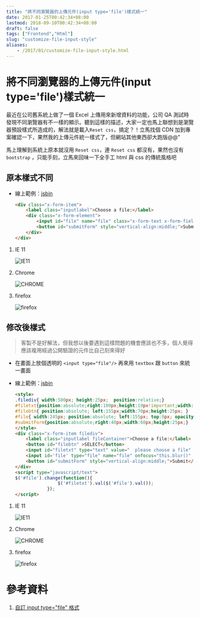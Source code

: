 ```yaml
---
title: "將不同瀏覽器的上傳元件(input type='file')樣式統一"
date: 2017-01-25T00:42:34+08:00
lastmod: 2018-09-10T00:42:34+08:00
draft: false
tags: ["Frontend","Html"]
slug: "customize-file-input-style"
aliases:
    - /2017/01/customize-file-input-style.html
---
```

# 將不同瀏覽器的上傳元件(input type='file')樣式統一
最近在公司舊系統上做了一個 Excel 上傳用來新增資料的功能，公司 QA 測試時發現不同瀏覽器有不一樣的顯示。聽到這樣的描述，大家一定也馬上聯想到是瀏覽器預設樣式所造成的，解法就是載入`Reset css`，搞定？！立馬找個 CDN 加到專案確認一下，果然我的上傳元件統一樣式了，但網站其他東西卻大跑版@@"

馬上理解到系統上原本就沒用 `Reset css`，連 `Reset css` 都沒有，果然也沒有 `bootstrap` ，只能手刻，立馬來回味一下全手工 html 與 css 的傳統風格吧

## 原本樣式不同
- 線上範例：[jsbin](http://jsbin.com/xuzeqopuce/edit?html,css,js,output)

    ```html
    <div class="x-form-item">
    	<label class="inputlabel">Choose a file:</label>
    	<div class="x-form-element">
    		<input id="file" name="file" class="x-form-text x-form-field inputtext {required:true}" size="40" type="file">
    		<button id="submitForm" style="vertical-align:middle;">Submit</button>
    	</div>
    </div>
    ```


1. IE 11
    
    ![IE11](https://cloud.githubusercontent.com/assets/3851540/22191361/e517ec9c-e164-11e6-9bda-44f6491e827e.png)

2. Chrome
    
    ![CHROME](https://cloud.githubusercontent.com/assets/3851540/22191357/e4db23de-e164-11e6-8e77-bbbac2c15f37.png)

3. firefox
    
    ![firefox](https://cloud.githubusercontent.com/assets/3851540/22191360/e5178c98-e164-11e6-8ac4-33301dd44d1b.png)


## 修改後樣式

> 客製不是好解法，但我想以後要遇到這樣問題的機會應該也不多，個人覺得應該複用經過公開驗證的元件比自己刻來得好

- 在畫面上放個透明的 `<input type="file"/>` 再來用 `textbox` 跟 `button` 來統一畫面
- 線上範例：[jsbin](http://jsbin.com/yagohizuci/1/edit?html,css,js,output)

    ```html
    <style>
    .filediv{ width:500px; height:25px;  position:relative;}
    #filetxt{position:absolute;right:100px;height:19px!important;width:173px}
    #filebtn{ position:absolute; left:155px;width:70px;height:25px; }
    #file{ width:245px; position:absolute; left:155px; top:0px; opacity:0; outline: none;height: 25px;}
    #submitForm{position:absolute;right:40px;width:60px;height:25px;}
    </style>
    <div class="x-form-item filediv">
    	<label class="inputlabel fileContainer">Choose a file:</label>
    	<button id="filebtn" >SELECT</button>
    	<input id="filetxt" type="text" value="  please choose a file" />
        <input id='file' type="file" name="file" onfocus="this.blur()" class="x-form-text x-form-field inputtext {required:true}" size="40"/>
    	<button id="submitForm" style="vertical-align:middle;">Submit</button>
    </div>
    <script type="javascript/text">
    $('#file').change(function(){
    				$('#filetxt').val($('#file').val());
    			});
    </script>
    ```

1. IE 11
    
    ![IE11](https://cloud.githubusercontent.com/assets/3851540/22191362/e519d5de-e164-11e6-978e-5c7e98c8f4bd.png)

2. Chrome
    
    ![CHROME](https://cloud.githubusercontent.com/assets/3851540/22191358/e4ffbbc2-e164-11e6-8d08-159e573da610.png)

3. firefox
    
    ![firefox](https://cloud.githubusercontent.com/assets/3851540/22191359/e517869e-e164-11e6-9f94-0073a912b99e.png)


# 參考資料
1. [自訂 input type="file" 格式](http://audi.tw/blog/css/input.type=file.asp)